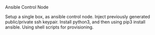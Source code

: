Ansible Control Node

Setup a single box, as ansible control node.
Inject previously generated public/private ssh keypair.
Install python3, and then using pip3 install ansible.
Using shell scripts for provisioning.
